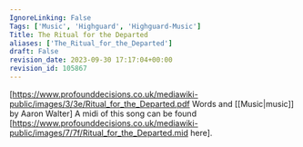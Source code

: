 ```yaml
---
IgnoreLinking: False
Tags: ['Music', 'Highguard', 'Highguard-Music']
Title: The Ritual for the Departed
aliases: ['The_Ritual_for_the_Departed']
draft: False
revision_date: 2023-09-30 17:17:04+00:00
revision_id: 105867
---
```


[https://www.profounddecisions.co.uk/mediawiki-public/images/3/3e/Ritual_for_the_Departed.pdf Words and [[Music|music]] by Aaron Walter]
A midi of this song can be found [https://www.profounddecisions.co.uk/mediawiki-public/images/7/7f/Ritual_for_the_Departed.mid here].